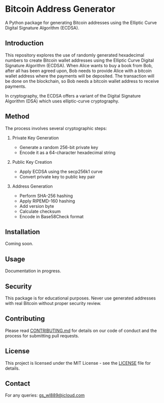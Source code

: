 # Bitcoin Address Generator

A Python package for generating Bitcoin addresses using the Elliptic Curve Digital Signature Algorithm (ECDSA).

## Introduction

This repository explores the use of randomly generated hexadecimal numbers to create Bitcoin wallet addresses using the Elliptic Curve Digital Signature Algorithm (ECDSA). When Alice wants to buy a book from Bob, after all has been agreed upon, Bob needs to provide Alice with a bitcoin wallet address where the payments will be deposited. The transaction will be done on the blockchain, so Bob needs a bitcoin wallet address to receive payments.

In cryptography, the ECDSA offers a variant of the Digital Signature Algorithm (DSA) which uses elliptic-curve cryptography.

## Method

The process involves several cryptographic steps:

1. Private Key Generation
   - Generate a random 256-bit private key
   - Encode it as a 64-character hexadecimal string

2. Public Key Creation
   - Apply ECDSA using the secp256k1 curve
   - Convert private key to public key pair

3. Address Generation
   - Perform SHA-256 hashing
   - Apply RIPEMD-160 hashing
   - Add version byte
   - Calculate checksum
   - Encode in Base58Check format

## Installation
Coming soon.

## Usage
Documentation in progress.

## Security
This package is for educational purposes. Never use generated addresses with real Bitcoin without proper security review.

## Contributing
Please read [CONTRIBUTING.md](CONTRIBUTING.md) for details on our code of conduct and the process for submitting pull requests.

## License
This project is licensed under the MIT License - see the [LICENSE](LICENSE) file for details.

## Contact
For any queries: gs_wl889@icloud.com